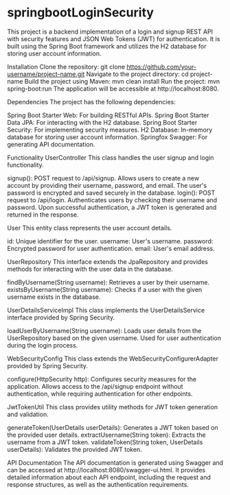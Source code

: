 # springbootLoginSecurity


This project is a backend implementation of a login and signup REST API with security features and JSON Web Tokens (JWT) for authentication.
It is built using the Spring Boot framework and utilizes the H2 database for storing user account information.

Installation
Clone the repository:
  git clone https://github.com/your-username/project-name.git
Navigate to the project directory:
  cd project-name
Build the project using Maven:
  mvn clean install
Run the project:
  mvn spring-boot:run
The application will be accessible at http://localhost:8080.


Dependencies
The project has the following dependencies:

Spring Boot Starter Web: For building RESTful APIs.
Spring Boot Starter Data JPA: For interacting with the H2 database.
Spring Boot Starter Security: For implementing security measures.
H2 Database: In-memory database for storing user account information.
Springfox Swagger: For generating API documentation.


Functionality
UserController
This class handles the user signup and login functionality.

signup(): POST request to /api/signup. Allows users to create a new account by providing their username, password, and email. The user's password is encrypted and saved securely in the database.
login(): POST request to /api/login. Authenticates users by checking their username and password. Upon successful authentication, a JWT token is generated and returned in the response.

User
This entity class represents the user account details.

id: Unique identifier for the user.
username: User's username.
password: Encrypted password for user authentication.
email: User's email address.

UserRepository
This interface extends the JpaRepository and provides methods for interacting with the user data in the database.

findByUsername(String username): Retrieves a user by their username.
existsByUsername(String username): Checks if a user with the given username exists in the database.


UserDetailsServiceImpl
This class implements the UserDetailsService interface provided by Spring Security.

loadUserByUsername(String username): Loads user details from the UserRepository based on the given username. Used for user authentication during the login process.


WebSecurityConfig
This class extends the WebSecurityConfigurerAdapter provided by Spring Security.

configure(HttpSecurity http): Configures security measures for the application. Allows access to the /api/signup endpoint without authentication, while requiring authentication for other endpoints.


JwtTokenUtil
This class provides utility methods for JWT token generation and validation.

generateToken(UserDetails userDetails): Generates a JWT token based on the provided user details.
extractUsername(String token): Extracts the username from a JWT token.
validateToken(String token, UserDetails userDetails): Validates the provided JWT token.

API Documentation
The API documentation is generated using Swagger and can be accessed at http://localhost:8080/swagger-ui.html. It provides detailed information about each API endpoint, including the request and response structures, as well as the authentication requirements.






